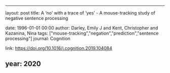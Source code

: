 ---
layout: post
title: A ‘no’ with a trace of ‘yes’ - A mouse-tracking study of negative sentence processing

date: 1996-01-01 00:00
author: Darley, Emily J and Kent, Christopher and Kazanina, Nina
tags: ["mouse-tracking","negation","prediction","sentence processing"]
journal: Cognition

link: https://doi.org/10.1016/j.cognition.2019.104084

year: 2020
----